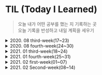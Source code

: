 # TIL (Today I Learned)

> 오늘 내가 어떤 공부를 했는 지 기록하는 곳<br/>
> 오늘 기록을 반성하고 내일 계획을 세우기

<details>
	<summary>2020. 08 third-week(17~23)</summary>
	<ul>
	 <li>
	 08-20 Front-End
	 <p>2020 NAVER TECH Concert FE 시청 및 notion 기록</p>
	 </li>
	 <li>
	 08-21 Front-End
	 <p>WEB PACK 개념 공부</p>
	 </li>
	 <li>
	 08-22 Front-End
	 <p>ESLint 개념 공부</p>
	 </li>
	 <li>
	 08-23 python
	 <p>3.8 version 공부</p>
	 </li>
	</ul>
</details>
<details>
	<summary>2020. 08 fourth-week(24~30)</summary>
	<ul>
	 <li>
	 08-24 Front-End
	 <p> Node Package Management(NPM) 공부</p>
	 </li>
	 <li>
	 08-25 Front-End
	 <p> Babel 공부</p>
	 </li>
	 <li>
	 08-26 Front-End
	 <p> webpack 추가 공부</p>
	 </li>
	 <li>
	 08-28 git
	 <p> git branch, merge 기능 학습</p>
	 </li>
	</ul>
	
</details>

<details>
	<summary>2021. 01 third-week(18~24)</summary>
	<ul>
	 <li>
	 01-18 SW Maestro Coding Test Practice
	 <p> 입출력 관련 예제 풀이</p>
	 </li>
	 <li>
	 01-19 SW Maestro Coding Test Practice
	 <p> 동적프로그래밍(DP) 관련 예제 풀이</p>
	 </li>
	 <li>
	 01-19 SW Maestro Coding Test Practice
	 <p> 동적프로그래밍(DP) 관련 예제 풀이</p>
	 </li>
	 <li>
	 01-19 SW Maestro Coding Test Practice
	 <p> 동적프로그래밍(DP) 관련 예제 풀이</p>
	 </li>
	 <li>
	 01-20 SW Maestro Coding Test Practice
	 <p> 동적프로그래밍(DP) 관련 예제 풀이</p>
	 </li>
	 <li>
	 01-21 SW Maestro Coding Test Practice
	 <p> 동적프로그래밍(DP) 관련 예제 풀이</p>
	 </li>
	 <li>
	 01-22 SW Maestro Coding Test Practice
	 <p> 동적프로그래밍(DP) 관련 예제 풀이</p>
	 </li>
	 <li>
	 01-23 SW Maestro Coding Test Practice
	 <p> 동적프로그래밍(DP) 관련 예제 풀이</p>
	 </li>
	 <li>
	 01-24 SW Maestro Coding Test Practice
	 <p> 정렬(sorting), 자료구조(stack,queue,deck,LinkedList), 문자열(string)  관련 예제 풀이</p>
	 </li>
	 <li>
	 01-25 SW Maestro Coding Test Practice
	 <p> 수학(mathematic)  관련 예제 풀이</p>
	 </li>
	</ul>
	
</details>
<details>
	<summary>2021. 01 fourth-week(25~31)</summary>
	<ul>
	 <li>
	 01-25 SW Maestro Coding Test Practice
	 <p> 수학(mathematic)  관련 예제 풀이</p>
	 </li>
	</ul>
	
</details>
<details>
	<summary>2021. 02 first-week(01~07)</summary>
	<ul>
	 <li>
	 02-01 SW Maestro Coding Test Practice
	 <p> 수학(mathematic)  관련 예제 풀이</p>
	 </li>
	 <li>
	 02-07 SW Maestro Coding Test Practice
	 <p> 수학(mathematic)  관련 예제 풀이</p>
	 </li>
	</ul>
</details>
<details>
	<summary>2021. 02 Second-week(08~14)</summary>
	<ul>
	 <li>
	 02-08 SW Maestro Coding Test Practice
	 <p> 수학(mathematic)  관련 예제 풀이</p>
	 </li>
	 <li>
	 02-09 SW Maestro Coding Test Practice
	 <p> 그래프(Graph)  관련 예제 풀이</p>
	 </li>
	</ul>
</details>